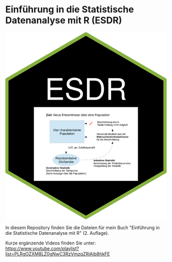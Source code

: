 # Einführung in die Statistische Datenanalyse mit R (ESDR)

![ESDR](hex-ESDR.png)

In diesem Repository finden Sie die Dateien für mein Buch "Einführung in die Statistische Datenanalyse mit R" (2. Auflage).

Kurze ergänzende Videos finden Sie unter: <https://www.youtube.com/playlist?list=PLRgOZXM8LZ0gNwC3RzVmzqZRiAjb8hkFE>

